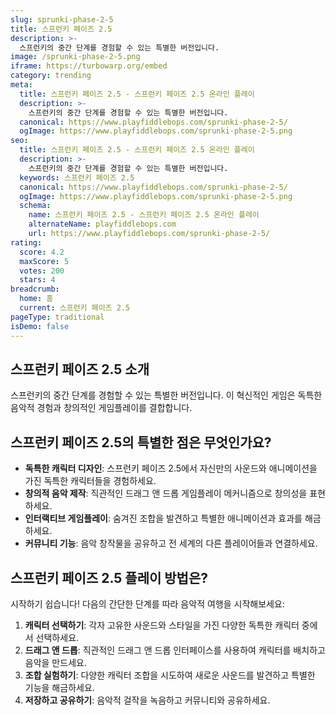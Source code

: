 ```yaml
---
slug: sprunki-phase-2-5
title: 스프런키 페이즈 2.5
description: >-
  스프런키의 중간 단계를 경험할 수 있는 특별한 버전입니다.
image: /sprunki-phase-2-5.png
iframe: https://turbowarp.org/embed
category: trending
meta:
  title: 스프런키 페이즈 2.5 - 스프런키 페이즈 2.5 온라인 플레이
  description: >-
    스프런키의 중간 단계를 경험할 수 있는 특별한 버전입니다.
  canonical: https://www.playfiddlebops.com/sprunki-phase-2-5/
  ogImage: https://www.playfiddlebops.com/sprunki-phase-2-5.png
seo:
  title: 스프런키 페이즈 2.5 - 스프런키 페이즈 2.5 온라인 플레이
  description: >-
    스프런키의 중간 단계를 경험할 수 있는 특별한 버전입니다.
  keywords: 스프런키 페이즈 2.5
  canonical: https://www.playfiddlebops.com/sprunki-phase-2-5/
  ogImage: https://www.playfiddlebops.com/sprunki-phase-2-5.png
  schema:
    name: 스프런키 페이즈 2.5 - 스프런키 페이즈 2.5 온라인 플레이
    alternateName: playfiddlebops.com
    url: https://www.playfiddlebops.com/sprunki-phase-2-5/
rating:
  score: 4.2
  maxScore: 5
  votes: 200
  stars: 4
breadcrumb:
  home: 홈
  current: 스프런키 페이즈 2.5
pageType: traditional
isDemo: false
---
```


## 스프런키 페이즈 2.5 소개

스프런키의 중간 단계를 경험할 수 있는 특별한 버전입니다. 이 혁신적인 게임은 독특한 음악적 경험과 창의적인 게임플레이를 결합합니다.

## 스프런키 페이즈 2.5의 특별한 점은 무엇인가요?

- **독특한 캐릭터 디자인**: 스프런키 페이즈 2.5에서 자신만의 사운드와 애니메이션을 가진 독특한 캐릭터들을 경험하세요.
- **창의적 음악 제작**: 직관적인 드래그 앤 드롭 게임플레이 메커니즘으로 창의성을 표현하세요.
- **인터랙티브 게임플레이**: 숨겨진 조합을 발견하고 특별한 애니메이션과 효과를 해금하세요.
- **커뮤니티 기능**: 음악 창작물을 공유하고 전 세계의 다른 플레이어들과 연결하세요.

## 스프런키 페이즈 2.5 플레이 방법은?

시작하기 쉽습니다\! 다음의 간단한 단계를 따라 음악적 여행을 시작해보세요:

1. **캐릭터 선택하기**: 각자 고유한 사운드와 스타일을 가진 다양한 독특한 캐릭터 중에서 선택하세요.
1. **드래그 앤 드롭**: 직관적인 드래그 앤 드롭 인터페이스를 사용하여 캐릭터를 배치하고 음악을 만드세요.
1. **조합 실험하기**: 다양한 캐릭터 조합을 시도하여 새로운 사운드를 발견하고 특별한 기능을 해금하세요.
1. **저장하고 공유하기**: 음악적 걸작을 녹음하고 커뮤니티와 공유하세요.
